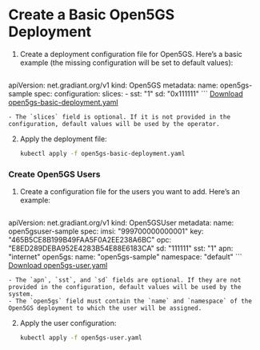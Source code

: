 # Create a Basic Open5GS Deployment

1. Create a deployment configuration file for Open5GS. Here’s a basic example (the missing configuration will be set to default values):

    ``` yaml
apiVersion: net.gradiant.org/v1
kind: Open5GS
metadata:
    name: open5gs-sample
spec:
    configuration:
        slices:
            - sst: "1"
            sd: "0x111111"
    ```
    <a href="https://jpontongradiant.github.io/open5gs-go-operator-1/docs/basic-deployment/open5gs-basic-deployment.yaml" class="download-button" download>Download open5gs-basic-deployment.yaml</a>

    - The `slices` field is optional. If it is not provided in the configuration, default values will be used by the operator.

2. Apply the deployment file:

   ``` bash
   kubectl apply -f open5gs-basic-deployment.yaml
   ```

### Create Open5GS Users

1. Create a configuration file for the users you want to add. Here’s an example:

    ```yaml
apiVersion: net.gradiant.org/v1
kind: Open5GSUser
metadata:
    name: open5gsuser-sample
spec:
    imsi: "999700000000001"
    key: "465B5CE8B199B49FAA5F0A2EE238A6BC"
    opc: "E8ED289DEBA952E4283B54E88E6183CA"
    sd: "111111"
    sst: "1"
    apn: "internet"
    open5gs:
        name: "open5gs-sample"
        namespace: "default"
    ```
    <a href="https://jpontongradiant.github.io/open5gs-go-operator-1/docs/basic-deployment/open5gs-user.yaml" class="download-button" download>Download open5gs-user.yaml</a>

    - The `apn`, `sst`, and `sd` fields are optional. If they are not provided in the configuration, default values will be used by the system.
    - The `open5gs` field must contain the `name` and `namespace` of the Open5GS deployment to which the user will be assigned.

2. Apply the user configuration:

   ``` bash
   kubectl apply -f open5gs-user.yaml
   ```
